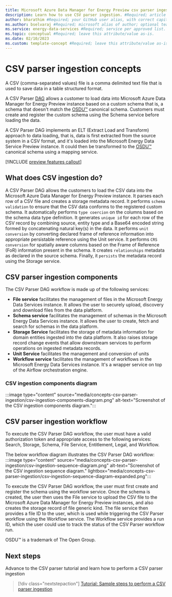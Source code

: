 ```yaml
---
title: Microsoft Azure Data Manager for Energy Preview csv parser ingestion workflow concept #Required; page title is displayed in search results. Include the brand.
description: Learn how to use CSV parser ingestion. #Required; article description that is displayed in search results. 
author: bharathim #Required; your GitHub user alias, with correct capitalization.
ms.author: bselvaraj #Required; microsoft alias of author; optional team alias.
ms.service: energy-data-services #Required; service per approved list. slug assigned by ACOM.
ms.topic: conceptual #Required; leave this attribute/value as-is.
ms.date: 02/10/2023
ms.custom: template-concept #Required; leave this attribute/value as-is.
---
```


# CSV parser ingestion concepts
A CSV (comma-separated values) file is a comma delimited text file that is used to save data in a table structured format. 

A CSV Parser [DAG](https://airflow.apache.org/docs/apache-airflow/1.10.12/concepts.html#dags) allows a customer to load data into Microsoft Azure Data Manager for Energy Preview instance based on a custom schema that is, a schema that doesn't match the [OSDU&trade;](https://osduforum.org) canonical schema. Customers must create and register the custom schema using the Schema service before loading the data. 

A CSV Parser DAG implements an ELT (Extract Load and Transform) approach to data loading, that is, data is first extracted from the source system in a CSV format, and it's loaded into the Microsoft Energy Data Service Preview instance. It could then be transformed to the [OSDU&trade;](https://osduforum.org) canonical schema using a mapping service.

[!INCLUDE [preview features callout](./includes/preview/preview-callout.md)]

## What does CSV ingestion do?
A CSV Parser DAG allows the customers to load the CSV data into the Microsoft Azure Data Manager for Energy Preview instance. It parses each row of a CSV file and creates a storage metadata record. It performs `schema validation` to ensure that the CSV data conforms to the registered custom schema. It automatically performs `type coercion` on the columns based on the schema data type definition. It generates `unique id` for each row of the CSV record by combining source, entity type and a Base64 encoded string formed by concatenating natural key(s) in the data. It performs `unit conversion` by converting declared frame of reference information into appropriate persistable reference using the Unit service. It performs `CRS conversion` for spatially aware columns based on the Frame of Reference (FoR) information present in the schema. It creates `relationships` metadata as declared in the source schema. Finally, it `persists` the metadata record using the Storage service.

## CSV parser ingestion components

The CSV Parser DAG workflow is made up of the following services:
* **File service** facilitates the management of files in the Microsoft Energy Data Services instance. It allows the user to securely upload, discovery and download files from the data platform.
* **Schema service** facilitates the management of schemas in the Microsoft Energy Data Services instance. It allows the user to create, fetch and search for schemas in the data platform.
* **Storage Service** facilitates the storage of metadata information for domain entities ingested into the data platform. It also raises storage record change events that allow downstream services to perform operations on ingested metadata records.
* **Unit Service** facilitates the management and conversion of units
* **Workflow service** facilitates the management of workflows in the Microsoft Energy Data Services instance. It's a wrapper service on top of the Airflow orchestration engine.

### CSV ingestion components diagram

:::image type="content" source="media/concepts-csv-parser-ingestion/csv-ingestion-components-diagram.png" alt-text="Screenshot of the CSV ingestion components diagram.":::

## CSV parser ingestion workflow

To execute the CSV Parser DAG workflow, the user must have a valid authorization token and appropriate access to the following services: Search, Storage, Schema, File Service, Entitlement, Legal, and Workflow. 

The below workflow diagram illustrates the CSV Parser DAG workflow:
    :::image type="content" source="media/concepts-csv-parser-ingestion/csv-ingestion-sequence-diagram.png" alt-text="Screenshot of the CSV ingestion sequence diagram." lightbox="media/concepts-csv-parser-ingestion/csv-ingestion-sequence-diagram-expanded.png":::

To execute the CSV Parser DAG workflow, the user must first create and register the schema using the workflow service. Once the schema is created, the user then uses the File service to upload the CSV file to the Microsoft Azure Data Manager for Energy Preview instances, and also creates the storage record of file generic kind. The file service then provides a file ID to the user, which is used while triggering the CSV Parser workflow using the Workflow service. The Workflow service provides a run ID, which the user could use to track the status of the CSV Parser workflow run.

OSDU&trade; is a trademark of The Open Group.

## Next steps
Advance to the CSV parser tutorial and learn how to perform a CSV parser ingestion
> [!div class="nextstepaction"]
> [Tutorial: Sample steps to perform a CSV parser ingestion](tutorial-csv-ingestion.md)
